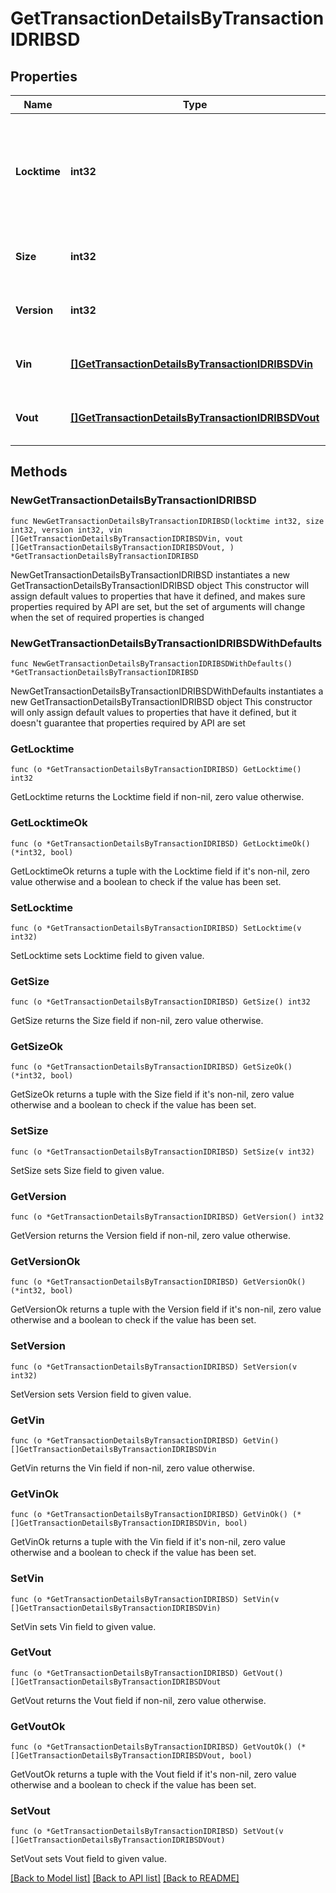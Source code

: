 # GetTransactionDetailsByTransactionIDRIBSD

## Properties

Name | Type | Description | Notes
------------ | ------------- | ------------- | -------------
**Locktime** | **int32** | Represents the time at which a particular transaction can be added to the blockchain. | 
**Size** | **int32** | Represents the total size of this transaction. | 
**Version** | **int32** | Represents transaction version number. | 
**Vin** | [**[]GetTransactionDetailsByTransactionIDRIBSDVin**](GetTransactionDetailsByTransactionIDRIBSDVin.md) | Represents the transaction inputs. | 
**Vout** | [**[]GetTransactionDetailsByTransactionIDRIBSDVout**](GetTransactionDetailsByTransactionIDRIBSDVout.md) | Represents the transaction outputs. | 

## Methods

### NewGetTransactionDetailsByTransactionIDRIBSD

`func NewGetTransactionDetailsByTransactionIDRIBSD(locktime int32, size int32, version int32, vin []GetTransactionDetailsByTransactionIDRIBSDVin, vout []GetTransactionDetailsByTransactionIDRIBSDVout, ) *GetTransactionDetailsByTransactionIDRIBSD`

NewGetTransactionDetailsByTransactionIDRIBSD instantiates a new GetTransactionDetailsByTransactionIDRIBSD object
This constructor will assign default values to properties that have it defined,
and makes sure properties required by API are set, but the set of arguments
will change when the set of required properties is changed

### NewGetTransactionDetailsByTransactionIDRIBSDWithDefaults

`func NewGetTransactionDetailsByTransactionIDRIBSDWithDefaults() *GetTransactionDetailsByTransactionIDRIBSD`

NewGetTransactionDetailsByTransactionIDRIBSDWithDefaults instantiates a new GetTransactionDetailsByTransactionIDRIBSD object
This constructor will only assign default values to properties that have it defined,
but it doesn't guarantee that properties required by API are set

### GetLocktime

`func (o *GetTransactionDetailsByTransactionIDRIBSD) GetLocktime() int32`

GetLocktime returns the Locktime field if non-nil, zero value otherwise.

### GetLocktimeOk

`func (o *GetTransactionDetailsByTransactionIDRIBSD) GetLocktimeOk() (*int32, bool)`

GetLocktimeOk returns a tuple with the Locktime field if it's non-nil, zero value otherwise
and a boolean to check if the value has been set.

### SetLocktime

`func (o *GetTransactionDetailsByTransactionIDRIBSD) SetLocktime(v int32)`

SetLocktime sets Locktime field to given value.


### GetSize

`func (o *GetTransactionDetailsByTransactionIDRIBSD) GetSize() int32`

GetSize returns the Size field if non-nil, zero value otherwise.

### GetSizeOk

`func (o *GetTransactionDetailsByTransactionIDRIBSD) GetSizeOk() (*int32, bool)`

GetSizeOk returns a tuple with the Size field if it's non-nil, zero value otherwise
and a boolean to check if the value has been set.

### SetSize

`func (o *GetTransactionDetailsByTransactionIDRIBSD) SetSize(v int32)`

SetSize sets Size field to given value.


### GetVersion

`func (o *GetTransactionDetailsByTransactionIDRIBSD) GetVersion() int32`

GetVersion returns the Version field if non-nil, zero value otherwise.

### GetVersionOk

`func (o *GetTransactionDetailsByTransactionIDRIBSD) GetVersionOk() (*int32, bool)`

GetVersionOk returns a tuple with the Version field if it's non-nil, zero value otherwise
and a boolean to check if the value has been set.

### SetVersion

`func (o *GetTransactionDetailsByTransactionIDRIBSD) SetVersion(v int32)`

SetVersion sets Version field to given value.


### GetVin

`func (o *GetTransactionDetailsByTransactionIDRIBSD) GetVin() []GetTransactionDetailsByTransactionIDRIBSDVin`

GetVin returns the Vin field if non-nil, zero value otherwise.

### GetVinOk

`func (o *GetTransactionDetailsByTransactionIDRIBSD) GetVinOk() (*[]GetTransactionDetailsByTransactionIDRIBSDVin, bool)`

GetVinOk returns a tuple with the Vin field if it's non-nil, zero value otherwise
and a boolean to check if the value has been set.

### SetVin

`func (o *GetTransactionDetailsByTransactionIDRIBSD) SetVin(v []GetTransactionDetailsByTransactionIDRIBSDVin)`

SetVin sets Vin field to given value.


### GetVout

`func (o *GetTransactionDetailsByTransactionIDRIBSD) GetVout() []GetTransactionDetailsByTransactionIDRIBSDVout`

GetVout returns the Vout field if non-nil, zero value otherwise.

### GetVoutOk

`func (o *GetTransactionDetailsByTransactionIDRIBSD) GetVoutOk() (*[]GetTransactionDetailsByTransactionIDRIBSDVout, bool)`

GetVoutOk returns a tuple with the Vout field if it's non-nil, zero value otherwise
and a boolean to check if the value has been set.

### SetVout

`func (o *GetTransactionDetailsByTransactionIDRIBSD) SetVout(v []GetTransactionDetailsByTransactionIDRIBSDVout)`

SetVout sets Vout field to given value.



[[Back to Model list]](../README.md#documentation-for-models) [[Back to API list]](../README.md#documentation-for-api-endpoints) [[Back to README]](../README.md)


